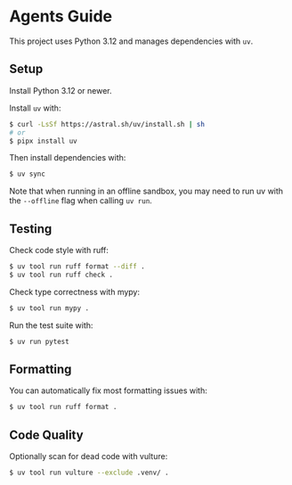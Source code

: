 # Agents Guide

This project uses Python 3.12 and manages dependencies with `uv`.

## Setup

Install Python 3.12 or newer.

Install `uv` with:

```sh
$ curl -LsSf https://astral.sh/uv/install.sh | sh
# or
$ pipx install uv
```

Then install dependencies with:

```sh
$ uv sync
```

Note that when running in an offline sandbox, you may need to run uv with the `--offline` flag when calling `uv run`.

## Testing

Check code style with ruff:

```sh
$ uv tool run ruff format --diff .
$ uv tool run ruff check .
```

Check type correctness with mypy:

```sh
$ uv tool run mypy .
```

Run the test suite with:

```sh
$ uv run pytest
```

## Formatting

You can automatically fix most formatting issues with:

```sh
$ uv tool run ruff format .
```

## Code Quality

Optionally scan for dead code with vulture:

```sh
$ uv tool run vulture --exclude .venv/ .
```
